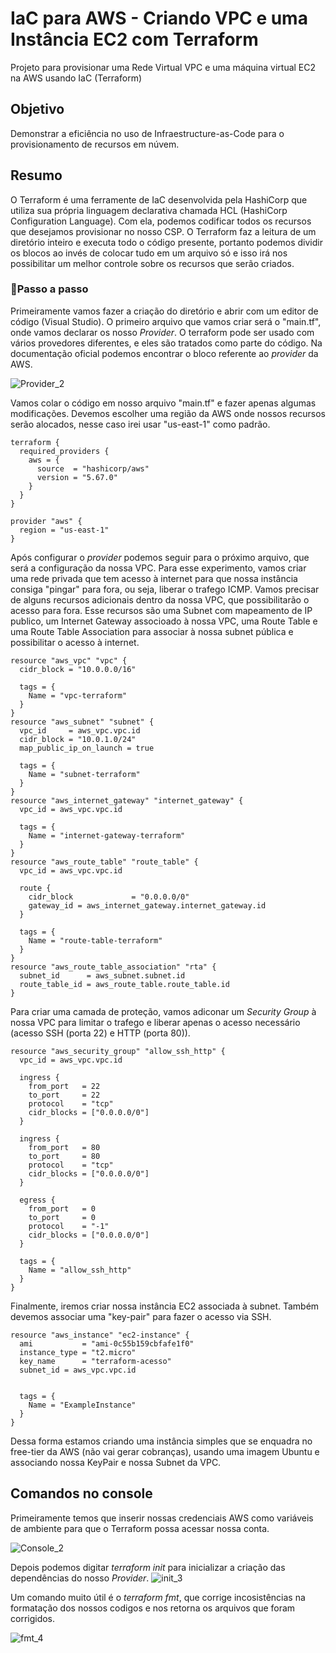 <h1>IaC para AWS - Criando VPC e uma Instância EC2 com Terraform</h1>
Projeto para provisionar uma Rede Virtual VPC e uma máquina virtual EC2 na AWS usando IaC (Terraform)

<h2>Objetivo</h2>

Demonstrar a eficiência no uso de Infraestructure-as-Code para o provisionamento de recursos em núvem. 

<h2>Resumo</h2>
O Terraform é uma ferramente de IaC desenvolvida pela HashiCorp que utiliza sua própria linguagem declarativa chamada HCL (HashiCorp Configuration Language). Com ela, podemos codificar todos os recursos que desejamos provisionar no nosso CSP. O Terraform faz a leitura de um diretório inteiro e executa todo o código presente, portanto podemos dividir os blocos ao invés de colocar tudo em um arquivo só e isso irá nos possibilitar um melhor controle sobre os recursos que serão criados. 

<h3>📜Passo a passo</h3>
Primeiramente vamos fazer a criação do diretório e abrir com um editor de código (Visual Studio).
O primeiro arquivo que vamos criar será o "main.tf", onde vamos declarar os nosso <i>Provider</i>. O terraform pode ser usado com vários provedores diferentes, e eles são tratados como parte do código. Na documentação oficial podemos encontrar o bloco referente ao <i>provider</i> da AWS.

![Provider_2](https://github.com/user-attachments/assets/461a433f-7c14-4991-9ecc-ea9c785458b5)


Vamos colar o código em nosso arquivo "main.tf" e fazer apenas algumas modificações. Devemos escolher uma região da AWS onde nossos recursos serão alocados, nesse caso irei usar "us-east-1" como padrão. 
```
terraform {
  required_providers {
    aws = {
      source  = "hashicorp/aws"
      version = "5.67.0"
    }
  }
}

provider "aws" {
  region = "us-east-1"
}

```

Após configurar o <i>provider</i> podemos seguir para o próximo arquivo, que será a configuração da nossa VPC. 
Para esse experimento, vamos criar uma rede privada que tem acesso à internet para que nossa instância consiga "pingar" para fora, ou seja, liberar o trafego ICMP. 
Vamos precisar de alguns recursos adicionais dentro da nossa VPC, que possibilitarão o acesso para fora. Esse recursos são uma Subnet com mapeamento de IP publico, um Internet Gateway associoado à nossa VPC, uma Route Table e uma Route Table Association para associar à nossa subnet pública e possibilitar o acesso à internet. 

```
resource "aws_vpc" "vpc" {
  cidr_block = "10.0.0.0/16"

  tags = {
    Name = "vpc-terraform"
  }
}
resource "aws_subnet" "subnet" {
  vpc_id     = aws_vpc.vpc.id
  cidr_block = "10.0.1.0/24"
  map_public_ip_on_launch = true

  tags = {
    Name = "subnet-terraform"
  }
}
resource "aws_internet_gateway" "internet_gateway" {
  vpc_id = aws_vpc.vpc.id

  tags = {
    Name = "internet-gateway-terraform"
  }
}
resource "aws_route_table" "route_table" {
  vpc_id = aws_vpc.vpc.id

  route {
    cidr_block             = "0.0.0.0/0"
    gateway_id = aws_internet_gateway.internet_gateway.id
  }

  tags = {
    Name = "route-table-terraform"
  }
}
resource "aws_route_table_association" "rta" {
  subnet_id      = aws_subnet.subnet.id
  route_table_id = aws_route_table.route_table.id
}

```

Para criar uma camada de proteção, vamos adiconar um <i>Security Group</i> à nossa VPC para limitar o trafego e liberar apenas o acesso necessário (acesso SSH (porta 22) e HTTP (porta 80)). 

```
resource "aws_security_group" "allow_ssh_http" {
  vpc_id = aws_vpc.vpc.id

  ingress {
    from_port   = 22
    to_port     = 22
    protocol    = "tcp"
    cidr_blocks = ["0.0.0.0/0"]
  }

  ingress {
    from_port   = 80
    to_port     = 80
    protocol    = "tcp"
    cidr_blocks = ["0.0.0.0/0"]
  }

  egress {
    from_port   = 0
    to_port     = 0
    protocol    = "-1"
    cidr_blocks = ["0.0.0.0/0"]
  }

  tags = {
    Name = "allow_ssh_http"
  }
}

```
Finalmente, iremos criar nossa instância EC2 associada à subnet. Também devemos associar uma "key-pair" para fazer o acesso via SSH. 
```
resource "aws_instance" "ec2-instance" {
  ami           = "ami-0c55b159cbfafe1f0"
  instance_type = "t2.micro"
  key_name      = "terraform-acesso"
  subnet_id = aws_vpc.vpc.id


  tags = {
    Name = "ExampleInstance"
  }
}

```
Dessa forma estamos criando uma instância simples que se enquadra no free-tier da AWS (não vai gerar cobranças), usando uma imagem Ubuntu e associando nossa KeyPair e nossa Subnet da VPC. 

<h2>Comandos no console</h2>

Primeiramente temos que inserir nossas credenciais AWS como variáveis de ambiente para que o Terraform possa acessar nossa conta. 

![Console_2](https://github.com/user-attachments/assets/f8c3974c-5d94-479a-b902-dd5854ce4238)

Depois podemos digitar <i>terraform init</i> para inicializar a criação das dependências do nosso <i>Provider</i>.
![init_3](https://github.com/user-attachments/assets/6b4d9d59-d642-4a51-a1f4-f6b5581fc6c5)

Um comando muito útil é o <i>terraform fmt</i>, que corrige incosistências na formatação dos nossos codigos e nos retorna os arquivos que foram corrigidos. 

![fmt_4](https://github.com/user-attachments/assets/023acb33-62b8-4bbc-93b7-817f8e7c7d7a)


